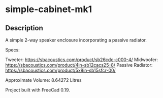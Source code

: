 # simple-cabinet-mk1

## Description

A simple 2-way speaker enclosure incorporating a passive radiator.

Specs: 

Tweeter: https://sbacoustics.com/product/sb26cdc-c000-4/
Midwoofer: https://sbacoustics.com/product/4in-sb12cacs25-8/
Passive Radiator: https://sbacoustics.com/product/5x8in-sb15sfcr-00/

Approximate Volume: 8.64272 Litres

Project built with FreeCad 0.19.